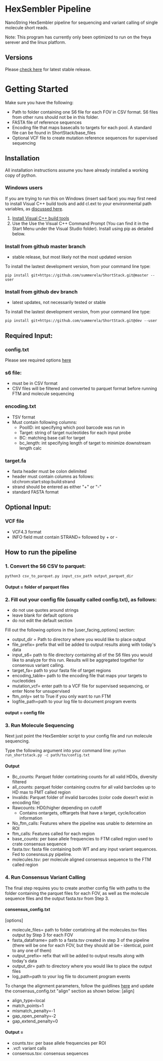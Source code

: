 # HexSembler Pipeline
NanoString HexSembler pipeline for sequencing and variant calling of single molecule short reads.  

Note: This program has currently only been optimized to run on the freya serever and the linux platform.  

## Versions
Please [check here](https://github.com/summerela/ShortStack/releases) for latest stable release. 

# Getting Started
Make sure you have the following: 
- Path to folder containing one S6 file for each FOV in CSV format. S6 files from other runs should not be in this folder.  
- FASTA file of reference sequences
- Encoding file that maps basecalls to targets for each pool. A standard file can be found in ShortStack/base_files
- Optional VCF file to create mutation reference sequences for supervised sequencing

## Installation

All installation instructions assume you have already installed a working copy of python. 

### Windows users ###
If you are trying to run this on Windows (insert sad face) you may first need to install Visual C++ build tools and add cl.ext to your environmental path variables, as [discussed here](https://stackoverflow.com/questions/41724445/python-pip-on-windows-command-cl-exe-failed/41724634). 

1. [Install Visual C++ build tools](https://visualstudio.microsoft.com/downloads/#build-tools-for-visual-studio-2017)
2. Use the Use the Visual C++ Command Prompt (You can find it in the Start Menu under the Visual Studio folder). Install using pip as detailed below. 
    

### Install from github master branch 
- stable release, but most likely not the most updated version

To install the lastest development version, from your command line type: 

    pip install git+https://github.com/summerela/ShortStack.git@master --user

### Install from github dev branch 
- latest updates, not necessarily tested or stable

To install the lastest development version, from your command line type: 

    pip install git+https://github.com/summerela/ShortStack.git@dev --user

## Required Input: 
### config.txt
Please see required options [here](https://github.com/summerela/ShortStack/blob/dev/ShortStack/example_files/config.txt)
### s6 file:
- must be in CSV format
- CSV files will be filtered and converted to parquet format before running FTM and molecule sequencing
### encoding.txt 
- TSV format
- Must contain following columns:
    - PoolID: int specifying which pool barcode was run in
    - Target: string of target nucleotides for each input probe
    - BC: matching base call for target
    - bc_length: int specifying length of target to minimize downstream length calc
### target.fa
- fasta header must be colon delimited
- header must contain columns as follows: 
     id:chrom:start:stop:build:strand
- strand should be entered as either "+" or "-"
- standard FASTA format

## Optional Input:
### VCF file
- VCF4.3 format
- INFO field must contain STRAND= followed by + or - 

## How to run the pipeline 
### 1. Convert the S6 CSV to parquet: 
  
`python3 csv_to_parquet.py input_csv_path output_parquet_dir`

#### Output = folder of parquet files

### 2. Fill out your config file (usually called config.txt), as follows: 
- do not use quotes around strings
- leave blank for default options
- do not edit the default section

Fill out the following options in the [user_facing_options] section: 
- output_dir = Path to directory where you would like to place output
- file_prefix= prefix that will be added to output results along with today's data
- input_s6= path to file directory containing all of the S6 files you would like to analyze for this run. Results will be aggregated together for consensus variant calling. 
- target_fa= path to your fasta file of target regions
- encoding_table= path to the encoding file that maps your targets to nucleotides
- mutation_vcf= enter path to a VCF file for supervised sequencing, or enter None for unsupervised
- ftm_only= set to True if you only want to run FTM
- logfile_path=path to your log file to document program events

#### output = config file 

### 3. Run Molecule Sequencing
Next just point the HexSembler script to your config file and run molecule sequencing. 

Type the following argument into your command line: 
`python run_shortstack.py -c path/to/config.txt`

 #### Output 
- Bc_counts: Parquet folder contatining counts for all valid HD0s, diversity filtered
- all_counts: parquet folder containing coutns for all valid barclodes up to HD max to FMT called region
- Invalids:  Parquet folder of invalid barcodes (color code doesn’t exist in encoding file)
- Rawcounts: HD0/higher depending on cutoff
    - Contains ontargets, offtargets that have a target, cycle/location information
- No_ftm_calls: Features where the pipeline was unable to determine an ROI
- ftm_calls: Features called for each region 
- base_counts: per base allele frequencies to FTM called region used to crate consensus sequence
- fasta.tsv: fasta file containing both WT and any input variant sequences. Fed to conesnsus.py pipeline. 
- molecules.tsv: per molecule aligned consensus sequence to the FTM called region

### 4. Run Consensus Variant Calling
The final step requires you to create another config file with paths to the folder containing the parquet files for each FOV, as well as the molecule sequence files and the output fasta.tsv from Step 3. 

#### consensus_config.txt
[options]
- molecule_files= path to folder contatining all the molecules.tsv files output by Step 3 for each FOV
- fasta_dataframe= path to a fasta.tsv created in step 3 of the pipeline (there will be one for each FOV, but they should all be - identical, point to any one of them)
- output_prefix= refix that will be added to output results along with today's data
- output_dir= path to directory where you would like to place the output files
- log_path=path to your log file to document program events

To change the alignment parameters, follow the guidlines [here](https://biopython.org/DIST/docs/api/Bio.pairwise2-module.html) and update the consensus_config.txt "align" section as shown below: 
[align]
- align_type=local  
- match_points=1  
- mismatch_penalty=-1  
- gap_open_penalty=-2  
- gap_extend_penalty=0  

#### Output = 
- counts.tsv: per base allele frequencies per ROI 
- .vcf: variant calls
- consensus.tsv: consensus sequences
